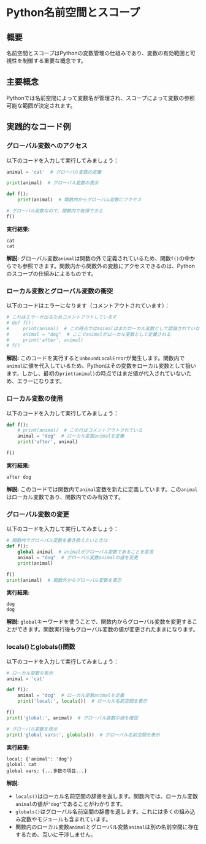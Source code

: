 # Python名前空間とスコープ

## 概要
名前空間とスコープはPythonの変数管理の仕組みであり、変数の有効範囲と可視性を制御する重要な概念です。

## 主要概念
Pythonでは名前空間によって変数名が管理され、スコープによって変数の参照可能な範囲が決定されます。

## 実践的なコード例

### グローバル変数へのアクセス

以下のコードを入力して実行してみましょう：

```python
animal = 'cat'  # グローバル変数の定義

print(animal)  # グローバル変数の表示

def f():
    print(animal)  # 関数内からグローバル変数にアクセス

# グローバル変数なので、関数内で取得できる
f()
```

**実行結果:**
```
cat
cat
```

**解説:** 
グローバル変数`animal`は関数の外で定義されているため、関数`f()`の中からでも参照できます。関数内から関数外の変数にアクセスできるのは、Pythonのスコープの仕組みによるものです。

### ローカル変数とグローバル変数の衝突

以下のコードはエラーになります（コメントアウトされています）：

```python
# これはエラーが出るためコメントアウトしています
# def f():
#     print(animal)  # この時点ではanimalはまだローカル変数として認識されていない
#     animal = "dog"  # ここでanimalがローカル変数として定義される
#     print('after', animal)
# f()
```

**解説:**
このコードを実行すると`UnboundLocalError`が発生します。関数内で`animal`に値を代入しているため、Pythonはその変数をローカル変数として扱います。しかし、最初の`print(animal)`の時点ではまだ値が代入されていないため、エラーになります。

### ローカル変数の使用

以下のコードを入力して実行してみましょう：

```python
def f():
    # print(animal)  # この行はコメントアウトされている
    animal = "dog"  # ローカル変数animalを定義
    print('after', animal)

f()
```

**実行結果:**
```
after dog
```

**解説:**
このコードでは関数内で`animal`変数を新たに定義しています。この`animal`はローカル変数であり、関数内でのみ有効です。

### グローバル変数の変更

以下のコードを入力して実行してみましょう：

```python
# 関数内でグローバル変数を書き換えたいときは
def f():
    global animal  # animalがグローバル変数であることを宣言
    animal = "dog"  # グローバル変数animalの値を変更
    print(animal)

f()
print(animal)  # 関数外からグローバル変数を表示
```

**実行結果:**
```
dog
dog
```

**解説:**
`global`キーワードを使うことで、関数内からグローバル変数を変更することができます。関数実行後もグローバル変数の値が変更されたままになります。

### locals()とglobals()関数

以下のコードを入力して実行してみましょう：

```python
# ローカル変数を表示
animal = 'cat'

def f():
    animal = "dog"  # ローカル変数animalを定義
    print('local:', locals())  # ローカル名前空間を表示

f()
print('global:', animal)  # グローバル変数の値を確認

# グローバル変数を表示
print('global vars:', globals())  # グローバル名前空間を表示
```

**実行結果:**
```
local: {'animal': 'dog'}
global: cat
global vars: {...多数の項目...}
```

**解説:**
- `locals()`はローカル名前空間の辞書を返します。関数内では、ローカル変数`animal`の値が`"dog"`であることがわかります。
- `globals()`はグローバル名前空間の辞書を返します。これには多くの組み込み変数やモジュールも含まれています。
- 関数内のローカル変数`animal`とグローバル変数`animal`は別の名前空間に存在するため、互いに干渉しません。
